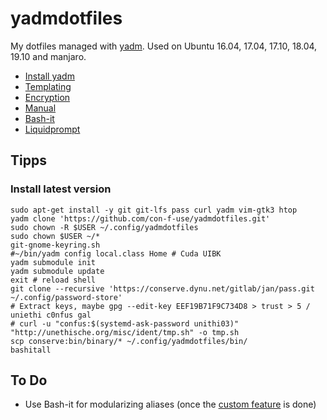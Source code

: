 # yadmdotfiles
My dotfiles managed with [yadm](https://github.com/TheLocehiliosan/yadm).
Used on Ubuntu 16.04, 17.04, 17.10, 18.04, 19.10 and manjaro.

 - [Install yadm](https://thelocehiliosan.github.io/yadm/docs/install#ubuntu)
 - [Templating](https://thelocehiliosan.github.io/yadm/docs/alternates)
 - [Encryption](https://thelocehiliosan.github.io/yadm/docs/encryption)
 - [Manual](https://github.com/TheLocehiliosan/yadm/blob/master/yadm.md)
 - [Bash-it](https://github.com/Bash-it/bash-it)
 - [Liquidprompt](https://github.com/nojhan/liquidprompt)

## Tipps

### Install latest version

```
sudo apt-get install -y git git-lfs pass curl yadm vim-gtk3 htop
yadm clone 'https://github.com/con-f-use/yadmdotfiles.git'
sudo chown -R $USER ~/.config/yadmdotfiles
sudo chown $USER ~/*
git-gnome-keyring.sh
#~/bin/yadm config local.class Home # Cuda UIBK
yadm submodule init
yadm submodule update
exit # reload shell
git clone --recursive 'https://conserve.dynu.net/gitlab/jan/pass.git ~/.config/password-store'
# Extract keys, maybe gpg --edit-key EEF19B71F9C734D8 > trust > 5 / uniethi c0nfus gal
# curl -u "confus:$(systemd-ask-password unithi03)" "http://unethische.org/misc/ident/tmp.sh" -o tmp.sh
scp conserve:bin/binary/* ~/.config/yadmdotfiles/bin/
bashitall
```

## To Do

 - Use Bash-it for modularizing aliases (once the [custom feature](https://github.com/Bash-it/bash-it/pull/1005) is done)

